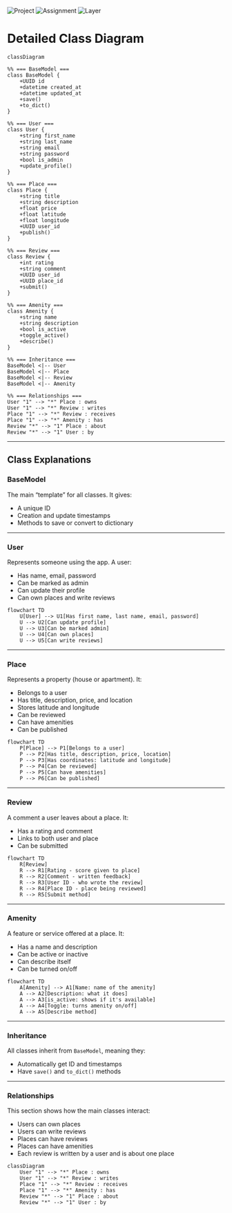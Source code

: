 

![Project](https://img.shields.io/badge/Project-HBnB%20Part1-blue)
![Assignment](https://img.shields.io/badge/Assignment-Detailed%20Class%20Diagram-brightgreen)
![Layer](https://img.shields.io/badge/Layer-Business%20Logic-orange)

# Detailed Class Diagram

```mermaid
classDiagram

%% === BaseModel ===
class BaseModel {
    +UUID id
    +datetime created_at
    +datetime updated_at
    +save()
    +to_dict()
}

%% === User ===
class User {
    +string first_name
    +string last_name
    +string email
    +string password
    +bool is_admin
    +update_profile()
}

%% === Place ===
class Place {
    +string title
    +string description
    +float price
    +float latitude
    +float longitude
    +UUID user_id
    +publish()
}

%% === Review ===
class Review {
    +int rating
    +string comment
    +UUID user_id
    +UUID place_id
    +submit()
}

%% === Amenity ===
class Amenity {
    +string name
    +string description
    +bool is_active
    +toggle_active()
    +describe()
}

%% === Inheritance ===
BaseModel <|-- User
BaseModel <|-- Place
BaseModel <|-- Review
BaseModel <|-- Amenity

%% === Relationships ===
User "1" --> "*" Place : owns
User "1" --> "*" Review : writes
Place "1" --> "*" Review : receives
Place "1" --> "*" Amenity : has
Review "*" --> "1" Place : about
Review "*" --> "1" User : by
```

---

## Class Explanations

### BaseModel  
The main “template” for all classes. It gives:
- A unique ID  
- Creation and update timestamps  
- Methods to save or convert to dictionary

---

### User  
Represents someone using the app. A user:
- Has name, email, password  
- Can be marked as admin  
- Can update their profile  
- Can own places and write reviews  

```mermaid
flowchart TD
    U[User] --> U1[Has first name, last name, email, password]
    U --> U2[Can update profile]
    U --> U3[Can be marked admin]
    U --> U4[Can own places]
    U --> U5[Can write reviews]
```

---

### Place  
Represents a property (house or apartment). It:
- Belongs to a user  
- Has title, description, price, and location  
- Stores latitude and longitude  
- Can be reviewed  
- Can have amenities  
- Can be published  

```mermaid
flowchart TD
    P[Place] --> P1[Belongs to a user]
    P --> P2[Has title, description, price, location]
    P --> P3[Has coordinates: latitude and longitude]
    P --> P4[Can be reviewed]
    P --> P5[Can have amenities]
    P --> P6[Can be published]
```

---

### Review  
A comment a user leaves about a place. It:
- Has a rating and comment  
- Links to both user and place  
- Can be submitted  

```mermaid
flowchart TD
    R[Review]
    R --> R1[Rating - score given to place]
    R --> R2[Comment - written feedback]
    R --> R3[User ID - who wrote the review]
    R --> R4[Place ID - place being reviewed]
    R --> R5[Submit method]
```

---

### Amenity  
A feature or service offered at a place. It:
- Has a name and description  
- Can be active or inactive  
- Can describe itself  
- Can be turned on/off  

```mermaid
flowchart TD
    A[Amenity] --> A1[Name: name of the amenity]
    A --> A2[Description: what it does]
    A --> A3[is_active: shows if it's available]
    A --> A4[Toggle: turns amenity on/off]
    A --> A5[Describe method]
```

---
### Inheritance

All classes inherit from `BaseModel`, meaning they:

- Automatically get ID and timestamps  
- Have `save()` and `to_dict()` methods  

---

### Relationships

This section shows how the main classes interact:

- Users can own places  
- Users can write reviews  
- Places can have reviews  
- Places can have amenities  
- Each review is written by a user and is about one place  

```mermaid
classDiagram
    User "1" --> "*" Place : owns
    User "1" --> "*" Review : writes
    Place "1" --> "*" Review : receives
    Place "1" --> "*" Amenity : has
    Review "*" --> "1" Place : about
    Review "*" --> "1" User : by
